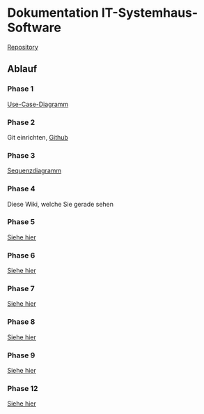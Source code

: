 # Dokumentation IT-Systemhaus-Software

[Repository](https://github.com/fabi321/lf8-itsystemhaus-software)

## Ablauf

### Phase 1
[Use-Case-Diagramm](https://github.com/fabi321/lf8-itsystemhaus-software/blob/main/Phase1_Use_Case.pdf)
### Phase 2
Git einrichten, [Github](https://github.com/fabi321/lf8-itsystemhaus-software)
### Phase 3
[Sequenzdiagramm](https://github.com/fabi321/lf8-itsystemhaus-software/blob/main/SeqPhase3.pdf)
### Phase 4
Diese Wiki, welche Sie gerade sehen
### Phase 5
[Siehe hier](phase5)
### Phase 6
[Siehe hier](phase6)
### Phase 7
[Siehe hier](phase7)
### Phase 8
[Siehe hier](phase8)
### Phase 9
[Siehe hier](phase9)
### Phase 12
[Siehe hier](phase12)
